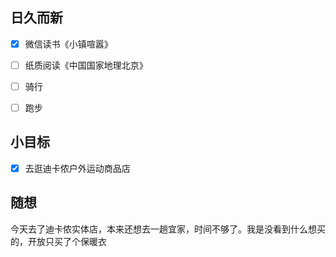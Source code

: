 ## 日久而新
- [x] 微信读书《小镇喧嚣》
- [ ] 纸质阅读《中国国家地理北京》
- [ ] 骑行
- [ ] 跑步


## 小目标
- [x] 去逛迪卡侬户外运动商品店

## 随想
今天去了迪卡侬实体店，本来还想去一趟宜家，时间不够了。我是没看到什么想买的，开放只买了个保暖衣
